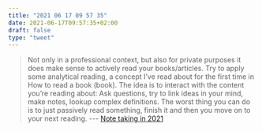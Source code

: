 ```yaml
---
title: "2021 06 17 09 57 35"
date: 2021-06-17T09:57:35+02:00
draft: false
type: "tweet"
---
```

> Not only in a professional context, but also for private purposes it does make sense to actively read your books/articles. Try to apply some analytical reading, a concept I’ve read about for the first time in How to read a book (book). The idea is to interact with the content you’re reading about: Ask questions, try to link ideas in your mind, make notes, lookup complex definitions. The worst thing you can do is to just passively read something, finish it and then you move on to your next reading. --- [Note taking in 2021](https://blog.dornea.nu/2021/06/13/note-taking-in-2021/)
